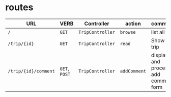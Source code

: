 # routes

| URL | VERB | Controller | action | comments |
|---|---|---|---|---|
| `/` | `GET` | `TripController` | `browse` | list all trips |
| `/trip/{id}` | `GET` | `TripController` | `read` | Show one trip |
| `/trip/{id}/comment` | `GET`, `POST` | `TripController` | `addComment` | display and process add comment form |
